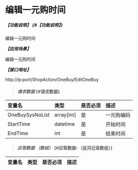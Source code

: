 # 编辑一元购时间

##### _【功能说明】_ {#【功能说明】}

编辑一元购时间

_**【应用场景】**_

编辑一元购时间

_**【接口地址】**_

http://ip:port/ShopAction/OneBuy/EditOneBuy


> #### _请求数据_ {#请求数据}

| 变量名 | 类型 | 是否必须 | 描述 |
| :--- | :--- | :--- | :--- |
| OneBuySysNoList|array[int] | 是 |一元购编码 |
| StartTime| datetime | 是 | 开始时间 |
| EndTime| int | 是 | 结束时间 |








> #### _应答数据 （数组）_ {#应答数据-（巡河记录数组）}

| 变量名 | 类型 | 是否必须 | 描述 |
| :--- | :--- | :--- | :--- |
